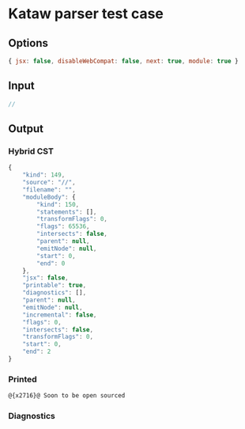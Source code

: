# Kataw parser test case

## Options

`````js
{ jsx: false, disableWebCompat: false, next: true, module: true }
`````

## Input

`````js
//
`````

## Output


### Hybrid CST


```javascript
{
    "kind": 149,
    "source": "//",
    "filename": "",
    "moduleBody": {
        "kind": 150,
        "statements": [],
        "transformFlags": 0,
        "flags": 65536,
        "intersects": false,
        "parent": null,
        "emitNode": null,
        "start": 0,
        "end": 0
    },
    "jsx": false,
    "printable": true,
    "diagnostics": [],
    "parent": null,
    "emitNode": null,
    "incremental": false,
    "flags": 0,
    "intersects": false,
    "transformFlags": 0,
    "start": 0,
    "end": 2
}
```

### Printed


```javascript
@{x2716}@ Soon to be open sourced
```

### Diagnostics


```javascript

```

